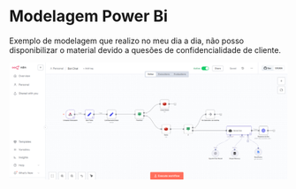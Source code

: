 # Modelagem Power Bi

Exemplo de modelagem que realizo no meu dia a dia, não posso disponibilizar o material devido a quesões de confidencialidade de cliente.

![Dashboard Preview](https://raw.githubusercontent.com/GuGuerke/N8N-Leads-IA-Workflow/main/N8N%20Leads%20IA%20Worflow.png)
